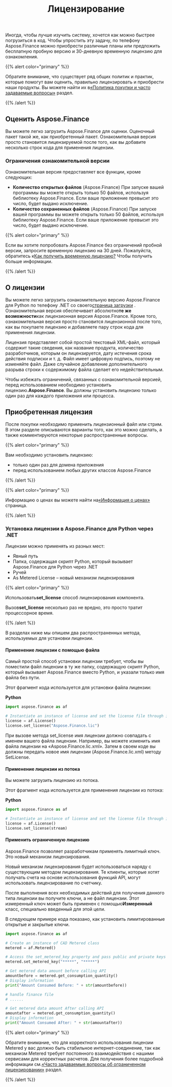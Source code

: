 ﻿---
title: Лицензирование
second_title: Aspose.Finance for .NET
type: docs
weight: 50
url: /ru/python-net/licensing/
description: Python Finance Библиотека API предлагает своим клиентам получить лицензию Classic и Metered License. А также использовать ограниченную лицензию, чтобы лучше изучить продукт.
---
Иногда, чтобы лучше изучить систему, хочется как можно быстрее погрузиться в код. Чтобы упростить эту задачу, по телефону Aspose.Finance можно приобрести различные планы или предложить бесплатную пробную версию и 30-дневную временную лицензию для ознакомления.

{{% alert color="primary" %}}

 Обратите внимание, что существует ряд общих политик и практик, которые помогут вам оценить, правильно лицензировать и приобрести наши продукты. Вы можете найти их в[«Политика покупки и часто задаваемые вопросы»](https://purchase.aspose.com/policies) раздел.

{{% /alert %}}

## **Оценить Aspose.Finance**
 Вы можете легко загрузить Aspose.Finance для оценки. Оценочный пакет такой же, как приобретенный пакет. Ознакомительная версия просто становится лицензируемой после того, как вы добавите несколько строк кода для применения лицензии.

### **Ограничения ознакомительной версии**
Ознакомительная версия предоставляет все функции, кроме следующих:

- **Количество открытых файлов** (Aspose.Finance) При запуске вашей программы вы можете открыть только 50 файлов, используя библиотеку Aspose.Finance. Если ваше приложение превысит это число, будет выдано исключение.
- **Количество сохраненных файлов** (Aspose.Finance) При запуске вашей программы вы можете открыть только 50 файлов, используя библиотеку Aspose.Finance. Если ваше приложение превысит это число, будет выдано исключение.

{{% alert color="primary" %}} 

 Если вы хотите попробовать Aspose.Finance без ограничений пробной версии, запросите временную лицензию на 30 дней. Пожалуйста, обратитесь к[Как получить временную лицензию?](https://purchase.aspose.com/temporary-license) Чтобы получить больше информации.

{{% /alert %}} 

## **О лицензии**
 Вы можете легко загрузить ознакомительную версию Aspose.Finance для Python по телефону .NET со своего[страница загрузки](https://pypi.org/project/aspose.finance/) . Ознакомительная версия обеспечивает абсолютно**те же возможности**как лицензионная версия Aspose.Finance. Кроме того, ознакомительная версия просто становится лицензионной после того, как вы покупаете лицензию и добавляете пару строк кода для применения лицензии.

Лицензия представляет собой простой текстовый XML-файл, который содержит такие сведения, как название продукта, количество разработчиков, которым он лицензируется, дату истечения срока действия подписки и т. д. Файл имеет цифровую подпись, поэтому не изменяйте файл. Даже случайное добавление дополнительного разрыва строки к содержимому файла сделает его недействительным.

 Чтобы избежать ограничений, связанных с ознакомительной версией, перед использованием необходимо установить лицензию.**Aspose.Finance**. Вы должны установить лицензию только один раз для каждого приложения или процесса.

## Приобретенная лицензия

После покупки необходимо применить лицензионный файл или стрим. В этом разделе описываются варианты того, как это можно сделать, а также комментируются некоторые распространенные вопросы.

{{% alert color="primary" %}}

Вам необходимо установить лицензию:
* только один раз для домена приложения
* перед использованием любых других классов Aspose.Finance

{{% /alert %}}

{{% alert color="primary" %}}

Информацию о ценах вы можете найти на[«Информация о ценах»](https://purchase.aspose.com/pricing/finance/family) страница.

{{% /alert %}}

### **Установка лицензии в Aspose.Finance для Python через .NET**

Лицензии можно применять из разных мест:

* Явный путь
* Папка, содержащая скрипт Python, который вызывает Aspose.Finance для Python через .NET
* Ручей
* As Metered License – новый механизм лицензирования

{{% alert color="primary" %}}

 Использовать**set_license** способ лицензирования компонента.

 Вызов**set_license** несколько раз не вредно, это просто тратит процессорное время.

{{% /alert %}}

 В разделах ниже мы опишем два распространенных метода, используемых для установки лицензии.

#### **Применение лицензии с помощью файла**
Самый простой способ установки лицензии требует, чтобы вы поместили файл лицензии в ту же папку, содержащую скрипт Python, который вызывает Aspose.Finance вместо Python, и указали только имя файла без пути.

Этот фрагмент кода используется для установки файла лицензии:

**Python**

```py
import aspose.finance as af

# Instantiate an instance of license and set the license file through its path
license = af.License()
license.set_license("Aspose.Finance.lic")
```

При вызове метода set_license имя лицензии должно совпадать с именем вашего файла лицензии. Например, вы можете изменить имя файла лицензии на «Aspose.Finance.lic.xml». Затем в своем коде вы должны передать новое имя лицензии (Aspose.Finance.lic.xml) методу SetLicense.

#### **Применение лицензии из потока**
 Вы можете загрузить лицензию из потока.

Этот фрагмент кода используется для применения лицензии из потока:

**Python**

```py
import aspose.finance as af

# Instantiate an instance of license and set the license file through its path
license = af.License()
license.set_license(stream)
```

#### Применить ограниченную лицензию

Aspose.Finance позволяет разработчикам применять лимитный ключ. Это новый механизм лицензирования.

Новый механизм лицензирования будет использоваться наряду с существующим методом лицензирования. Те клиенты, которые хотят получать счета на основе использования функций API, могут использовать лицензирование по счетчику.

 После выполнения всех необходимых действий для получения данного типа лицензии вы получите ключи, а не файл лицензии. Этот измеренный ключ может быть применен с помощью**Измеренный** класс, специально введенный для этой цели.

В следующем примере кода показано, как установить лимитированные открытые и закрытые ключи.

```py
import aspose.finance as af

# Create an instance of CAD Metered class
metered = af.Metered()

# Access the set_metered_key property and pass public and private keys as parameters
metered.set_metered_key("*****", "*****")

# Get metered data amount before calling API
amountbefore = metered.get_consumption_quantity()
# Display information
print("Amount Consumed Before: " + str(amountbefore))

# handle finance file
# ......

# Get metered data amount After calling API
amountafter = metered.get_consumption_quantity()
# Display information
print("Amount Consumed After: " + str(amountafter))
```

{{% alert color="primary" %}}

 Обратите внимание, что для корректного использования лицензии Metered у вас должно быть стабильное интернет-соединение, так как механизм Metered требует постоянного взаимодействия с нашими сервисами для корректных расчетов. Для получения более подробной информации см.[«Часто задаваемые вопросы об ограниченном лицензировании»](https://purchase.aspose.com/faqs/licensing/metered) раздел.

{{% /alert %}}
